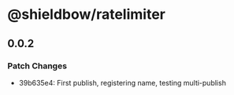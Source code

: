 # @shieldbow/ratelimiter

## 0.0.2

### Patch Changes

- 39b635e4: First publish, registering name, testing multi-publish
